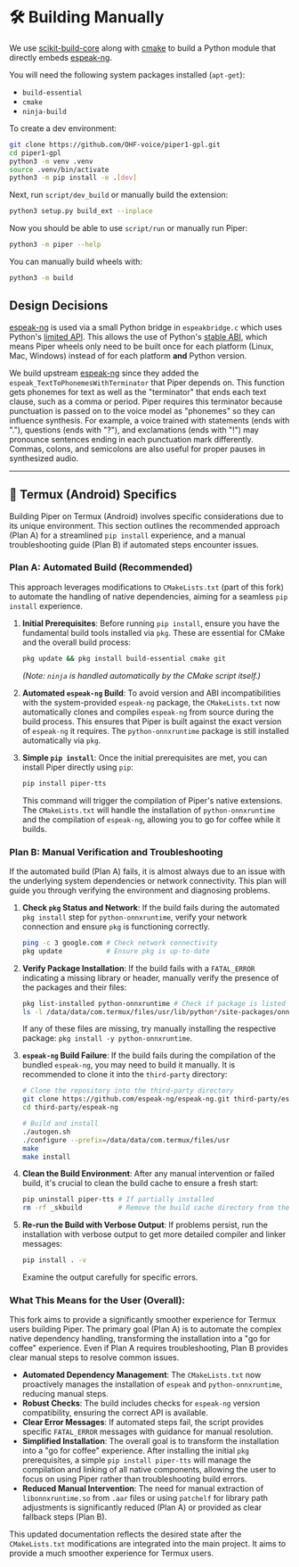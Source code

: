 # 🛠️ Building Manually

We use [scikit-build-core](https://github.com/scikit-build/scikit-build-core) along with [cmake](https://cmake.org/) to build a Python module that directly embeds [espeak-ng][].

You will need the following system packages installed (`apt-get`):

* `build-essential`
* `cmake`
* `ninja-build`

To create a dev environment:

``` sh
git clone https://github.com/OHF-voice/piper1-gpl.git
cd piper1-gpl
python3 -m venv .venv
source .venv/bin/activate
python3 -m pip install -e .[dev]
```

Next, run `script/dev_build` or manually build the extension:

``` sh
python3 setup.py build_ext --inplace
```

Now you should be able to use `script/run` or manually run Piper:

``` sh
python3 -m piper --help
```

You can manually build wheels with:

``` sh
python3 -m build
```

## Design Decisions

[espeak-ng][] is used via a small Python bridge in `espeakbridge.c` which uses Python's [limited API][limited-api]. This allows the use of Python's [stable ABI][stable-abi], which means Piper wheels only need to be built once for each platform (Linux, Mac, Windows) instead of for each platform **and** Python version.

We build upstream [espeak-ng][] since they added the `espeak_TextToPhonemesWithTerminator` that Piper depends on. This function gets phonemes for text as well as the "terminator" that ends each text clause, such as a comma or period. Piper requires this terminator because punctuation is passed on to the voice model as "phonemes" so they can influence synthesis. For example, a voice trained with statements (ends with "."), questions (ends with "?"), and exclamations (ends with "!") may pronounce sentences ending in each punctuation mark differently. Commas, colons, and semicolons are also useful for proper pauses in synthesized audio.

<!-- Links -->
[espeak-ng]: https://github.com/espeak-ng/espeak-ng
[limited-api]: https://docs.python.org/3/c-api/stable.html#limited-c-api
[stable-abi]: https://docs.python.org/3/c-api/stable.html#stable-abi

---

## 📱 Termux (Android) Specifics

Building Piper on Termux (Android) involves specific considerations due to its unique environment. This section outlines the recommended approach (Plan A) for a streamlined `pip install` experience, and a manual troubleshooting guide (Plan B) if automated steps encounter issues.

### Plan A: Automated Build (Recommended)

This approach leverages modifications to `CMakeLists.txt` (part of this fork) to automate the handling of native dependencies, aiming for a seamless `pip install` experience.

1.  **Initial Prerequisites**: Before running `pip install`, ensure you have the fundamental build tools installed via `pkg`. These are essential for CMake and the overall build process:

    ```bash
    pkg update && pkg install build-essential cmake git
    ```
    *(Note: `ninja` is handled automatically by the CMake script itself.)*

2.  **Automated `espeak-ng` Build**: To avoid version and ABI incompatibilities with the system-provided `espeak-ng` package, the `CMakeLists.txt` now automatically clones and compiles `espeak-ng` from source during the build process. This ensures that Piper is built against the exact version of `espeak-ng` it requires. The `python-onnxruntime` package is still installed automatically via `pkg`.

3.  **Simple `pip install`**: Once the initial prerequisites are met, you can install Piper directly using `pip`:

    ```bash
    pip install piper-tts
    ```

    This command will trigger the compilation of Piper's native extensions. The `CMakeLists.txt` will handle the installation of `python-onnxruntime` and the compilation of `espeak-ng`, allowing you to go for coffee while it builds.

### Plan B: Manual Verification and Troubleshooting

If the automated build (Plan A) fails, it is almost always due to an issue with the underlying system dependencies or network connectivity. This plan will guide you through verifying the environment and diagnosing problems.

1.  **Check `pkg` Status and Network**: If the build fails during the automated `pkg install` step for `python-onnxruntime`, verify your network connection and ensure `pkg` is functioning correctly.

    ```bash
    ping -c 3 google.com # Check network connectivity
    pkg update           # Ensure pkg is up-to-date
    ```

2.  **Verify Package Installation**: If the build fails with a `FATAL_ERROR` indicating a missing library or header, manually verify the presence of the packages and their files:

    ```bash
    pkg list-installed python-onnxruntime # Check if package is listed as installed
    ls -l /data/data/com.termux/files/usr/lib/python*/site-packages/onnxruntime/capi/libonnxruntime.so* # Check onnxruntime library
    ```
    If any of these files are missing, try manually installing the respective package: `pkg install -y python-onnxruntime`.

3.  **`espeak-ng` Build Failure**: If the build fails during the compilation of the bundled `espeak-ng`, you may need to build it manually. It is recommended to clone it into the `third-party` directory:

    ```bash
    # Clone the repository into the third-party directory
    git clone https://github.com/espeak-ng/espeak-ng.git third-party/espeak-ng
    cd third-party/espeak-ng

    # Build and install
    ./autogen.sh
    ./configure --prefix=/data/data/com.termux/files/usr
    make
    make install
    ```

4.  **Clean the Build Environment**: After any manual intervention or failed build, it's crucial to clean the build cache to ensure a fresh start:

    ```bash
    pip uninstall piper-tts # If partially installed
    rm -rf _skbuild         # Remove the build cache directory from the project root
    ```

5.  **Re-run the Build with Verbose Output**: If problems persist, run the installation with verbose output to get more detailed compiler and linker messages:

    ```bash
    pip install . -v
    ```
    Examine the output carefully for specific errors.



### What This Means for the User (Overall):

This fork aims to provide a significantly smoother experience for Termux users building Piper. The primary goal (Plan A) is to automate the complex native dependency handling, transforming the installation into a "go for coffee" experience. Even if Plan A requires troubleshooting, Plan B provides clear manual steps to resolve common issues.

*   **Automated Dependency Management**: The `CMakeLists.txt` now proactively manages the installation of `espeak` and `python-onnxruntime`, reducing manual steps.
*   **Robust Checks**: The build includes checks for `espeak-ng` version compatibility, ensuring the correct API is available.
*   **Clear Error Messages**: If automated steps fail, the script provides specific `FATAL_ERROR` messages with guidance for manual resolution.
*   **Simplified Installation**: The overall goal is to transform the installation into a "go for coffee" experience. After installing the initial `pkg` prerequisites, a simple `pip install piper-tts` will manage the compilation and linking of all native components, allowing the user to focus on using Piper rather than troubleshooting build errors.
*   **Reduced Manual Intervention**: The need for manual extraction of `libonnxruntime.so` from `.aar` files or using `patchelf` for library path adjustments is significantly reduced (Plan A) or provided as clear fallback steps (Plan B).

This updated documentation reflects the desired state after the `CMakeLists.txt` modifications are integrated into the main project. It aims to provide a much smoother experience for Termux users.